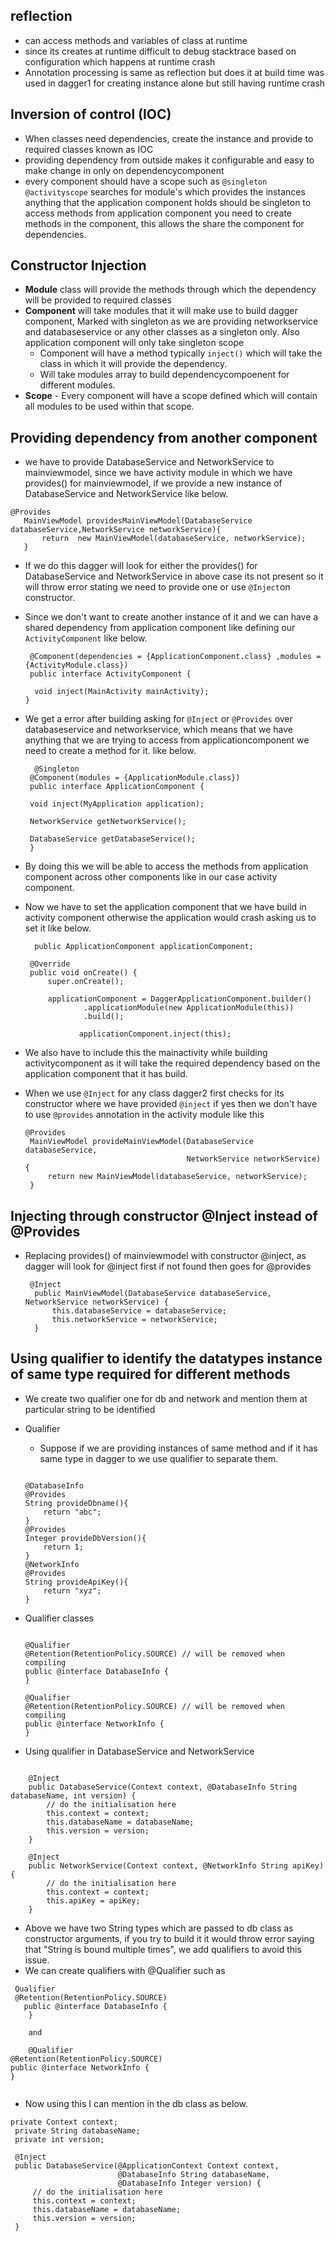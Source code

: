 ## reflection 

* can access methods and variables of class at runtime 
* since its creates at runtime difficult to debug stacktrace based on configuration which happens at runtime crash
* Annotation processing is same as reflection but does it at build time was used in dagger1 for creating instance alone but still having 
  runtime crash  
  
## Inversion of control (IOC)
 
 * When classes need dependencies, create the instance and provide to required classes known as IOC
 * providing dependency from outside makes it configurable and easy to make change in only on dependencycomponent
*  every component should have a scope such as `@singleton` `@activityscope` searches for module's which provides the instances 
	anything that the application component holds should be singleton to access methods from application component you need to    create methods in the component, this allows the share the component for dependencies.
	
## Constructor Injection

* **Module** class will provide the methods through which the dependency will be provided to required classes
* **Component** will take modules that it will make use to build dagger component, Marked with singleton as we are providing networkservice and databaseservice or any other classes as a singleton only. Also application component will only take singleton scope
	* Component will have a method typically `inject()` which will take the class in which it will provide the dependency.
	* Will take modules array to build dependencycompoenent for different modules. 
* **Scope** - Every component will have a scope defined which will contain all modules to be used within that scope. 
	
## Providing dependency from another component

* we have to provide DatabaseService and NetworkService to mainviewmodel, since we have activity module in which we have provides()
 for mainviewmodel, if we provide a new instance of DatabaseService and NetworkService like below. 
 
 ``` 
 @Provides
    MainViewModel providesMainViewModel(DatabaseService databaseService,NetworkService networkService){
        return  new MainViewModel(databaseService, networkService);
    } 
 ```
* If we do this dagger will look for either the provides() for DatabaseService and NetworkService in above case its not present so
  it will throw error stating we need to provide one or use `@Inject`on constructor. 
* Since we don't want to create another instance of it and we can have a shared dependency from application component like 
  defining our `ActivityComponent` like below. 
  
  ```
   @Component(dependencies = {ApplicationComponent.class} ,modules = {ActivityModule.class})
   public interface ActivityComponent {

    void inject(MainActivity mainActivity);
  }
  ```
 * We get a error after building asking for `@Inject` or `@Provides` over databaseservice and networkservice, which means that we have 
   anything that we are trying to access from applicationcomponent we need to create a method for it. like below. 
   
   ```
     @Singleton
    @Component(modules = {ApplicationModule.class})
    public interface ApplicationComponent {

    void inject(MyApplication application);

    NetworkService getNetworkService();

    DatabaseService getDatabaseService();
    }
   ```
 * By doing this we will be able to access the methods from application component across other components like in our case activity
   component.
 * Now we have to set the application component that we have build in activity component otherwise the application would crash asking 
   us to set it like below. 
   
   ```
     public ApplicationComponent applicationComponent;

    @Override
    public void onCreate() {
        super.onCreate();

        applicationComponent = DaggerApplicationComponent.builder()
                .applicationModule(new ApplicationModule(this))
                .build();

               applicationComponent.inject(this);
   ```
   
 * We also have to include this the mainactivity while building activitycomponent as it will take the required dependency based on the 
   application component that it has build. 
	
 * When we use `@Inject` for any class dagger2 first checks for its constructor where we have provided `@inject` if yes then we don't have to use `@provides` annotation in the activity module like this 
   
   ```
   @Provides
    MainViewModel provideMainViewModel(DatabaseService databaseService,
                                       NetworkService networkService) {
        return new MainViewModel(databaseService, networkService);
    }
	```
## Injecting through constructor @Inject instead of @Provides 

* Replacing provides() of mainviewmodel with constructor @inject, as dagger will look for @inject first if not found then goes for 
  @provides
  
  ```
   @Inject 
    public MainViewModel(DatabaseService databaseService, NetworkService networkService) {
        this.databaseService = databaseService;
        this.networkService = networkService;
    } 
  ```
## Using qualifier to identify the datatypes instance of same type required for different methods

* We create two qualifier one for db and network and mention them at particular string to be identified

 * Qualifier
   * Suppose if we are providing instances of same  method and if it has same type in dagger to we use qualifier to separate them. 
    ```
	
	@DatabaseInfo
    @Provides
    String provideDbname(){
        return "abc";
    }
    @Provides
    Integer provideDbVersion(){
        return 1;
    }
    @NetworkInfo
    @Provides
    String provideApiKey(){
        return "xyz";
    }
	
	```
* Qualifier classes 

  ```
  
  @Qualifier
  @Retention(RetentionPolicy.SOURCE) // will be removed when compiling
  public @interface DatabaseInfo {
  }
   
  @Qualifier
  @Retention(RetentionPolicy.SOURCE) // will be removed when compiling
  public @interface NetworkInfo {
  }

  ```
  
* Using qualifier in DatabaseService and NetworkService

```
   
    @Inject
    public DatabaseService(Context context, @DatabaseInfo String databaseName, int version) {
        // do the initialisation here
        this.context = context;
        this.databaseName = databaseName;
        this.version = version;
    }
    
    @Inject
    public NetworkService(Context context, @NetworkInfo String apiKey) {
        // do the initialisation here
        this.context = context;
        this.apiKey = apiKey;
    }

```
   * Above we have two String types which are passed to db class as constructor arguments, if you try to build it it would throw error saying that 
   "String is bound multiple times", we add qualifiers to avoid this issue. 
   * We can create qualifiers with @Qualifier such as 
   
   ```
    Qualifier
    @Retention(RetentionPolicy.SOURCE)
      public @interface DatabaseInfo {
       }
	   
	   and 
	   
	   @Qualifier
   @Retention(RetentionPolicy.SOURCE)
   public @interface NetworkInfo {
   }
	   
   ```
   
   * Now using this I can mention in the db class as below. 
   
   ```
   private Context context;
    private String databaseName;
    private int version;

    @Inject
    public DatabaseService(@ApplicationContext Context context,
                           @DatabaseInfo String databaseName,
                           @DatabaseInfo Integer version) {
        // do the initialisation here
        this.context = context;
        this.databaseName = databaseName;
        this.version = version;
    }
   
   ```
